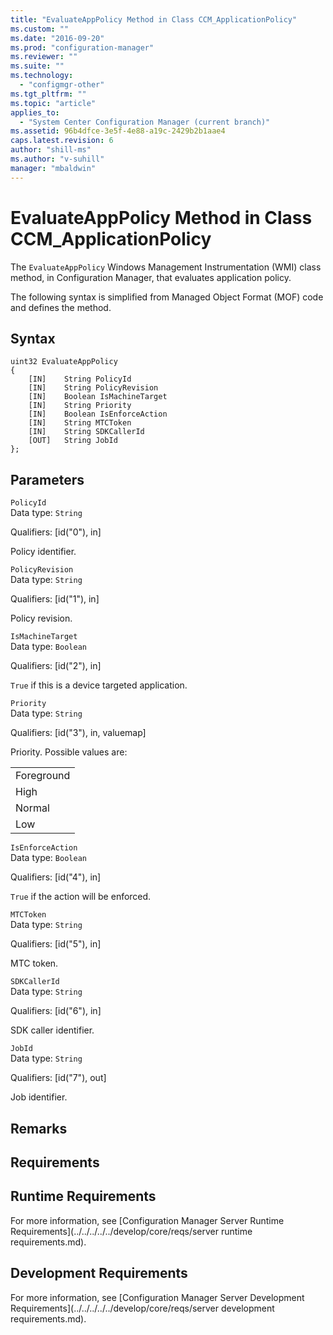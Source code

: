 ```yaml
---
title: "EvaluateAppPolicy Method in Class CCM_ApplicationPolicy"
ms.custom: ""
ms.date: "2016-09-20"
ms.prod: "configuration-manager"
ms.reviewer: ""
ms.suite: ""
ms.technology: 
  - "configmgr-other"
ms.tgt_pltfrm: ""
ms.topic: "article"
applies_to: 
  - "System Center Configuration Manager (current branch)"
ms.assetid: 96b4dfce-3e5f-4e88-a19c-2429b2b1aae4
caps.latest.revision: 6
author: "shill-ms"
ms.author: "v-suhill"
manager: "mbaldwin"
---
```

# EvaluateAppPolicy Method in Class CCM_ApplicationPolicy
The `EvaluateAppPolicy` Windows Management Instrumentation (WMI) class method, in Configuration Manager, that evaluates application policy.   
  
 The following syntax is simplified from Managed Object Format (MOF) code and defines the method.  
  
## Syntax  
  
```  
uint32 EvaluateAppPolicy   
{  
    [IN]    String PolicyId  
    [IN]    String PolicyRevision  
    [IN]    Boolean IsMachineTarget  
    [IN]    String Priority  
    [IN]    Boolean IsEnforceAction  
    [IN]    String MTCToken  
    [IN]    String SDKCallerId  
    [OUT]   String JobId  
};  
```  
  
## Parameters  
 `PolicyId`  
 Data type: `String`  
  
 Qualifiers: [id("0"), in]  
  
 Policy identifier.    
  
 `PolicyRevision`  
 Data type: `String`  
  
 Qualifiers: [id("1"), in]  
  
 Policy revision.    
  
 `IsMachineTarget`  
 Data type: `Boolean`  
  
 Qualifiers: [id("2"), in]  
  
 `True` if this is a device targeted application.      
  
 `Priority`  
 Data type: `String`  
  
 Qualifiers: [id("3"), in, valuemap]  
  
 Priority. Possible values are:   
  
||  
|-|  
|Foreground|  
|High|  
|Normal|  
|Low|  
  
 `IsEnforceAction`  
 Data type: `Boolean`  
  
 Qualifiers: [id("4"), in]  
  
 `True` if the action will be enforced.    
  
 `MTCToken`  
 Data type: `String`  
  
 Qualifiers: [id("5"), in]  
  
 MTC token.    
  
 `SDKCallerId`  
 Data type: `String`  
  
 Qualifiers: [id("6"), in]  
  
 SDK caller identifier.    
  
 `JobId`  
 Data type: `String`  
  
 Qualifiers: [id("7"), out]  
  
 Job identifier.    
  
## Remarks  
  
## Requirements  
  
## Runtime Requirements  
 For more information, see [Configuration Manager Server Runtime Requirements](../../../../../develop/core/reqs/server runtime requirements.md).  
  
## Development Requirements  
 For more information, see [Configuration Manager Server Development Requirements](../../../../../develop/core/reqs/server development requirements.md).